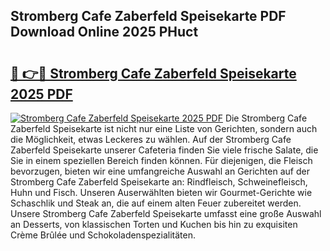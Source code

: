 ## Stromberg Cafe Zaberfeld Speisekarte PDF Download Online 2025 PHuct

# <h2><a href="http://gcbmr0.nevu.top/?p=Stromberg+Cafe+Zaberfeld+Speisekarte">🔗 👉🔴 Stromberg Cafe Zaberfeld Speisekarte 2025 PDF</a></h2>

[![Stromberg Cafe Zaberfeld Speisekarte 2025 PDF](https://i.imgur.com/dBaPXMq.png)](http://gcbmr0.nevu.top/?p=Stromberg+Cafe+Zaberfeld+Speisekarte)
Die Stromberg Cafe Zaberfeld Speisekarte ist nicht nur eine Liste von Gerichten, sondern auch die Möglichkeit, etwas Leckeres zu wählen. Auf der Stromberg Cafe Zaberfeld Speisekarte unserer Cafeteria finden Sie viele frische Salate, die Sie in einem speziellen Bereich finden können. Für diejenigen, die Fleisch bevorzugen, bieten wir eine umfangreiche Auswahl an Gerichten auf der Stromberg Cafe Zaberfeld Speisekarte an: Rindfleisch, Schweinefleisch, Huhn und Fisch. Unseren Auserwählten bieten wir Gourmet-Gerichte wie Schaschlik und Steak an, die auf einem alten Feuer zubereitet werden. Unsere Stromberg Cafe Zaberfeld Speisekarte umfasst eine große Auswahl an Desserts, von klassischen Torten und Kuchen bis hin zu exquisiten Crème Brûlée und Schokoladenspezialitäten.
